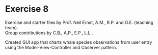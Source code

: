 # Exercise 8

Exercise and starter files by Prof. Neil Ernst, A.M., R.P. and O.E. (teaching team).  
Group contributions by C.B., A.P., E.P., L.L..

Created GUI app that charts whale species observations from user entry using the Model-View-Controller and Observer pattern.
